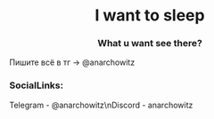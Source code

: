 <h1 align="center">I want to sleep </h1>
<h3 align="center">What u want see there?</h3>

Пишите всё в тг -> @anarchowitz


<h3 align="left">SocialLinks:</h3>
Telegram - @anarchowitz\nDiscord - anarchowitz
<p align="left">
</p>
